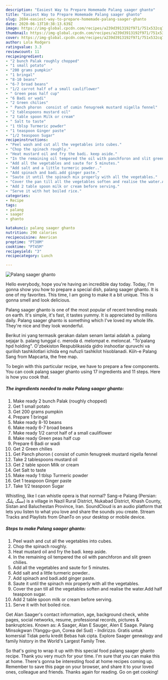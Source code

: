 ```yaml
---
description: "Easiest Way to Prepare Homemade Palang saager ghanto"
title: "Easiest Way to Prepare Homemade Palang saager ghanto"
slug: 2694-easiest-way-to-prepare-homemade-palang-saager-ghanto
date: 2020-06-13T10:38:13.639Z
image: https://img-global.cpcdn.com/recipes/a239d3913192f971/751x532cq70/palang-saager-ghanto-recipe-main-photo.jpg
thumbnail: https://img-global.cpcdn.com/recipes/a239d3913192f971/751x532cq70/palang-saager-ghanto-recipe-main-photo.jpg
cover: https://img-global.cpcdn.com/recipes/a239d3913192f971/751x532cq70/palang-saager-ghanto-recipe-main-photo.jpg
author: Lola Rodgers
ratingvalue: 3.3
reviewcount: 11
recipeingredient:
- "2 bunch Palak roughly chopped"
- "1 small potato"
- "200 grams pumpkin"
- "1 bringal"
- "8-10 beans"
- "6-7 broad beans"
- "1/2 carrot half of a small cauliflower"
- " Green peas half cup"
- "6 Badi or wadi"
- "2 Green chilies"
- " Panch phoron  consist of cumin fenugreek mustard nigella fennel"
- "2 tablespoons mustard oil"
- "2 table spoon Milk or cream"
- " Salt to taste"
- "1 tblsp Turmeric powder"
- "1 teaspoon Ginger paste"
- "1/2 teaspoon Sugar"
recipeinstructions:
- "Peel wash and cut all the vegetables into cubes."
- "Chop the spinach roughly."
- "Heat mustard oil and fry the badi. keep aside."
- "In the remaining oil tempered the oil with panchforon and slit green chilies."
- "Add all the vegetables and saute for 5 minutes."
- "Add salt and a little turmeric powder.."
- "Add spinach and badi.add ginger paste."
- "Saute it until the spinach mix properly with all the vegetables."
- "Cover the pan till all the vegetables soften and realise the water.Add half teaspoon sugar."
- "Add 2 table spoon milk or cream before serving."
- "Serve it with hot boiled rice."
categories:
- Recipe
tags:
- palang
- saager
- ghanto

katakunci: palang saager ghanto 
nutrition: 290 calories
recipecuisine: American
preptime: "PT30M"
cooktime: "PT45M"
recipeyield: "3"
recipecategory: Lunch

---
```



![Palang saager ghanto](https://img-global.cpcdn.com/recipes/a239d3913192f971/751x532cq70/palang-saager-ghanto-recipe-main-photo.jpg)

Hello everybody, hope you're having an incredible day today. Today, I'm gonna show you how to prepare a special dish, palang saager ghanto. It is one of my favorites. This time, I am going to make it a bit unique. This is gonna smell and look delicious.

Palang saager ghanto is one of the most popular of recent trending meals on earth. It's simple, it's fast, it tastes yummy. It is appreciated by millions daily. Palang saager ghanto is something which I've loved my whole life. They're nice and they look wonderful.

Berikut ini yang termasik gerakan dalam senam lantai adalah a. palang sejajar b. palang tunggal c. meroda d. melompat e. meloncat. &#34;To&#39;palang hpd holding&#34;. O&#39;zbekiston Respublikasida gidro inshootlar quruvchi va qurilish tashkilotlari ichida eng nufuzli tashkilot hisoblanadi. Kōh-e Palang Sang from Mapcarta, the free map.


To begin with this particular recipe, we have to prepare a few components. You can cook palang saager ghanto using 17 ingredients and 11 steps. Here is how you cook that.

<!--inarticleads1-->

##### The ingredients needed to make Palang saager ghanto:

1. Make ready 2 bunch Palak (roughly chopped)
1. Get 1 small potato
1. Get 200 grams pumpkin
1. Prepare 1 bringal
1. Make ready 8-10 beans
1. Make ready 6-7 broad beans
1. Make ready 1/2 carrot half of a small cauliflower
1. Make ready  Green peas half cup
1. Prepare 6 Badi or wadi
1. Get 2 Green chilies
1. Get  Panch phoron ( consist of cumin fenugreek mustard nigella fennel
1. Take 2 tablespoons mustard oil
1. Get 2 table spoon Milk or cream
1. Get  Salt to taste
1. Make ready 1 tblsp Turmeric powder
1. Get 1 teaspoon Ginger paste
1. Take 1/2 teaspoon Sugar


Whistling, like I can whistle opera is that normal? Sang-e Palang (Persian: سنگ پلنگ‎‎) is a village in Nazil Rural District, Nukabad District, Khash County, Sistan and Baluchestan Province, Iran. SoundCloud is an audio platform that lets you listen to what you love and share the sounds you create. Stream Tracks and Playlists from GhanTo on your desktop or mobile device. 

<!--inarticleads2-->

##### Steps to make Palang saager ghanto:

1. Peel wash and cut all the vegetables into cubes.
1. Chop the spinach roughly.
1. Heat mustard oil and fry the badi. keep aside.
1. In the remaining oil tempered the oil with panchforon and slit green chilies.
1. Add all the vegetables and saute for 5 minutes.
1. Add salt and a little turmeric powder..
1. Add spinach and badi.add ginger paste.
1. Saute it until the spinach mix properly with all the vegetables.
1. Cover the pan till all the vegetables soften and realise the water.Add half teaspoon sugar.
1. Add 2 table spoon milk or cream before serving.
1. Serve it with hot boiled rice.


Get Alan Saager&#39;s contact information, age, background check, white pages, social networks, resume, professional records, pictures &amp; bankruptcies. Known as: A Saager, Alan E Sauger, Alen E Saage. Palang Minsokgwan (Yanggu-gun, Corea del Sud) - Indirizzo. Gratis untuk komersial Tidak perlu kredit Bebas hak cipta. Explore Saager genealogy and family history in the World&#39;s Largest Family Tree. 

So that's going to wrap it up with this special food palang saager ghanto recipe. Thank you very much for your time. I'm sure that you can make this at home. There's gonna be interesting food at home recipes coming up. Remember to save this page on your browser, and share it to your loved ones, colleague and friends. Thanks again for reading. Go on get cooking!
